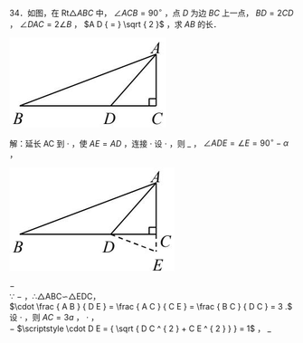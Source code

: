 34．如图，在 $\mathrm { R t } \triangle A B C$ 中， $\angle A C B = 9 0 ^ { \circ }$ ，点 $D$ 为边 $B C$ 上一点， $B D { = } 2 C D$ ， $\angle D A C { = } 2 \angle B$ ， $A D { = } \sqrt { 2 }$ ，求 $A B$ 的长．

![](<../../qs_image_DB/专题1-6_二倍角的解题策略：倍半角模型与绝配角（解析版）_/5fd24a271afb422189b654c218a4f91243c7e678891d57a7917a4f6fefe8038a.jpg>)

解：延长 AC 到 $\cdot$ ，使 $A E { = } A D$ ，连接 $\cdot$ 设 $\cdot$ ，则 $\_$ ， $\angle A D E { = } \angle E { = } 9 0 ^ { \circ } { - } \alpha$ ，

![](<../../qs_image_DB/专题1-6_二倍角的解题策略：倍半角模型与绝配角（解析版）_/b93a91e7792010998cf720af9a839957af40991b86b41fd2d2243942253fef80.jpg>)

$-$   
∵ $-$ ，∴△ABC∽△EDC，  
$\cdot \frac { A B } { D E } = \frac { A C } { C E } = \frac { B C } { D C } = 3 .$   
设 $\cdot$ ，则 $A C { = } 3 a$ ， $\cdot$ ，  
$-$ $\scriptstyle \cdot D E = { \sqrt { D C ^ { 2 } + C E ^ { 2 } } } = 1$ ， $\_$
